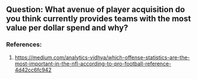 ## Question: What avenue of player acquisition do you think currently provides teams with the most value per dollar spend and why?

### References:
1. <a>https://medium.com/analytics-vidhya/which-offense-statistics-are-the-most-important-in-the-nfl-according-to-pro-football-reference-4d42cc6fc942</a>